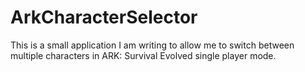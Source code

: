# ArkCharacterSelector
This is a small application I am writing to allow me to switch between multiple characters in ARK: Survival Evolved single player mode.
